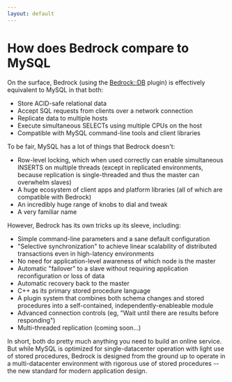 ```yaml
---
layout: default
---
```

# How does Bedrock compare to MySQL
On the surface, Bedrock (using the [Bedrock::DB](http://bedrockdb.com/db.html) plugin) is effectively equivalent to MySQL in that both:

* Store ACID-safe relational data
* Accept SQL requests from clients over a network connection
* Replicate data to multiple hosts
* Execute simultaneous SELECTs using multiple CPUs on the host
* Compatible with MySQL command-line tools and client libraries

To be fair, MySQL has a lot of things that Bedrock doesn't:

* Row-level locking, which when used correctly can enable simultaneous INSERTS on multiple threads (except in replicated environments, because replication is single-threaded and thus the master can overwhelm slaves) 
* A huge ecosystem of client apps and platform libraries (all of which are compatible with Bedrock)
* An incredibly huge range of knobs to dial and tweak
* A very familiar name

However, Bedrock has its own tricks up its sleeve, including:

* Simple command-line parameters and a sane default configuration
* "Selective synchronization" to achieve linear scalability of distributed transactions even in high-latency environments 
* No need for application-level awareness of which node is the master
* Automatic "failover" to a slave without requiring application reconfiguration or loss of data
* Automatic recovery back to the master
* C++ as its primary stored procedure language
* A plugin system that combines both schema changes and stored procedures into a self-contained, independently-enableable module
* Advanced connection controls (eg, "Wait until there are results before responding")
* Multi-threaded replication (coming soon...)

In short, both do pretty much anything you need to build an online service.  But while MySQL is optimized for single-datacenter operation with light use of stored procedures, Bedrock is designed from the ground up to operate in a multi-datacenter environment with rigorous use of stored procedures -- the new standard for modern application design.
